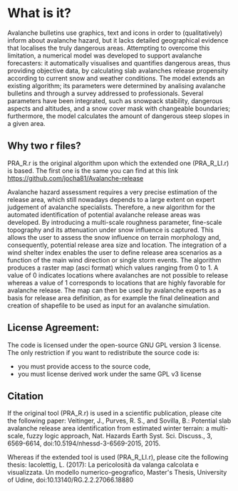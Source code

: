 # What is it?

Avalanche bulletins use graphics, text and icons in order to (qualitatively) inform about avalanche hazard, but it lacks detailed geographical evidence that localises the truly dangerous areas. Attempting to overcome this limitation, a numerical model was developed to support avalanche forecasters: it automatically visualises and quantifies dangerous areas, thus providing objective data, by calculating slab avalanches release propensity according to current snow and weather conditions. The model extends an existing algorithm; its parameters were determined by analising avalanche bulletins and through a survey addressed to professionals. Several parameters have been integrated, such as snowpack stability, dangerous aspects and altitudes, and a snow cover mask with changeable boundaries; furthermore, the model calculates the amount of dangerous steep slopes in a given area. 

## Why two r files?

PRA_R.r is the original algorithm upon which the extended one (PRA_R_LI.r) is based.
The first one is the same you can find at this link https://github.com/jocha81/Avalanche-release 

Avalanche hazard assessment requires a very precise estimation of the release area,
which still nowadays depends to a large extent on expert judgement of avalanche specialists. Therefore, a new algorithm for the automated identification of potential avalanche release areas was developed. By introducing a multi-scale roughness parameter, fine-scale topography and its attenuation under snow influence is captured. This allows the user to assess the snow influence on terrain morphology and, consequently, potential release area size and location. The integration of a wind shelter index enables the user to define release area scenarios as a function of the main wind direction or single storm events. The algorithm produces a raster map (asci format) which values ranging from 0 to 1. A value of 0 indicates locations where avalanches are not possible to release whereas a value of 1 corresponds to locations that are highly favorable for avalanche release. The map can then be used by avalanche experts as a basis for release area definition, as for example the final delineation and creation of shapefile to be used as input for an avalanche simulation.

	
## License Agreement:
The code is licensed under the open-source GNU GPL version 3 license. 
The only restriction if you want to redistribute the source code is:
- you must provide access to the source code,
- you must license derived work under the same GPL v3 license

## Citation
If the original tool (PRA_R.r) is used in a scientific publication, please cite the following paper:
Veitinger, J., Purves, R. S., and Sovilla, B.: Potential slab avalanche release area identification from estimated winter terrain: a multi-scale, fuzzy logic approach, Nat. Hazards Earth Syst. Sci. Discuss., 3, 6569-6614, doi:10.5194/nhessd-3-6569-2015, 2015. 

Whereas if the extended tool is used (PRA_R_LI.r), please cite the following thesis:
Iacolettig, L. (2017): La pericolosità da valanga calcolata e visualizzata. Un modello numerico-geografico, Master's Thesis, University of Udine, doi:10.13140/RG.2.2.27066.18880 
